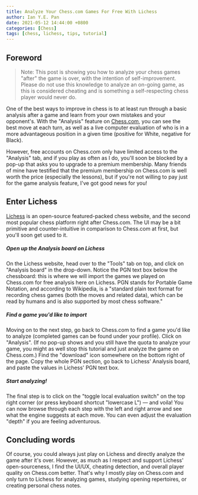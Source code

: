 ```yaml
---
title: Analyze Your Chess.com Games For Free With Lichess
author: Ian Y.E. Pan
date: 2021-05-12 14:44:00 +0800
categories: [Chess]
tags: [chess, lichess, tips, tutorial]
---
```


## Foreword

> Note: This post is showing you how to analyze your chess games
> "after" the game is over, with the intention of
> self-improvement. Please do not use this knowledge to analyze an
> on-going game, as this is considered cheating and is something a
> self-respecting chess player would never do.

One of the best ways to improve in chess is to at least run through a
basic analysis after a game and learn from your own mistakes and your
opponent's. With the "Analysis" feature on [Chess.com](chess.com), you can see the
best move at each turn, as well as a live computer evaluation of who
is in a more advantageous position in a given time (positive for
White, negative for Black).

However, free accounts on Chess.com only have limited access to the
"Analysis" tab, and if you play as often as I do, you'll soon be
blocked by a pop-up that asks you to upgrade to a premium
membership. Many friends of mine have testified that the premium
membership on Chess.com is well worth the price (especially the
lessons), but if you're not willing to pay just for the game analysis
feature, I've got good news for you!

## Enter Lichess

[Lichess](lichess.org) is an open-source featured-packed chess website, and the
second most popular chess platform right after Chess.com. The UI may
be a bit primitive and counter-intuitive in comparison to Chess.com at
first, but you'll soon get used to it.


##### Open up the Analysis board on Lichess

On the Lichess website, head over to the "Tools" tab on top, and click
on "Analysis board" in the drop-down. Notice the PGN text box below
the chessboard: this is where we will import the games we played on
Chess.com for free analysis here on Lichess. PGN stands for Portable
Game Notation, and according to Wikipedia, is a "standard plain text
format for recording chess games (both the moves and related data),
which can be read by humans and is also supported by most chess
software."

##### Find a game you'd like to import

Moving on to the next step, go back to Chess.com to find a game you'd
like to analyze (completed games can be found under your
profile). Click on "Analysis". (If no pop-up shows and you still have
the quota to analyze your game, you might as well stop this tutorial
and just analyze the game on Chess.com.) Find the "download" icon
somewhere on the bottom right of the page. Copy the whole PGN section,
go back to Lichess' Analysis board, and paste the values in Lichess'
PGN text box.

##### Start analyzing!

The final step is to click on the "toggle local evaluation switch" on
the top right corner (or press keyboard shortcut "lowercase L") &mdash; and
voila! You can now browse through each step with the left and right
arrow and see what the engine suggests at each move. You can even
adjust the evaluation "depth" if you are feeling adventurous.

## Concluding words

Of course, you could always just play on Lichess and directly analyze
the game after it's over. However, as much as I respect and support
Lichess' open-sourceness, I find the UI/UX, cheating detection, and
overall player quality on Chess.com better. That's why I mostly play
on Chess.com and only turn to Lichess for analyzing games, studying
opening repertoires, or creating personal chess notes.
